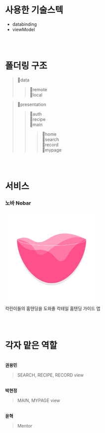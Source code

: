 # 사용한 기술스텍
* databinding
* viewModel

<br>
<br>

# 폴더링 구조
>📂data<br>
>>📁remote<br>
>>📁local<br>

>📂presentation<br>
>>📁auth<br>
>>📁recipe<br>
>>📁main<br>
>>>📁home<br>
>>>📁search<br>
>>>📁record<br>
>>>📁mypage<br>

<br>
<br>

# 서비스
### 노바 Nobar<br>
<img src="nobar_logo.png" width="300"><br>
칵린이들의 홈텐딩을 도와줄 칵테일 홈텐딩 가이드 앱<br>

<br>
<br>

# 각자 맡은 역할
<br>**권용민**<br>
> SEARCH, RECIPE, RECORD view<br>

<br>**박현정**<br>
> MAIN, MYPAGE view<br>

<br>**윤혁**<br>
> Mentor
